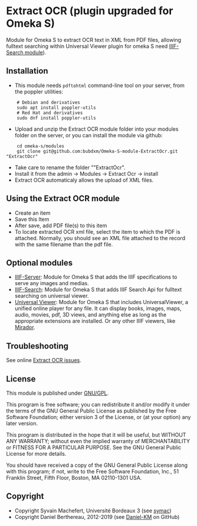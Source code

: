 Extract OCR (plugin upgraded for Omeka S)
=========================================


Module for Omeka S to extract OCR text in XML from PDF files, allowing fulltext
searching within Universal Viewer plugin for omeka S  need [IIIF-Search module](https://github.com/bubdxm/Omeka-S-module-IiifSearch)).


Installation
------------

- This module needs `pdftohtml` command-line tool on your server, from the
  poppler utilities:

```
    # Debian and derivatives
    sudo apt install poppler-utils
    # Red Hat and derivatives
    sudo dnf install poppler-utils
```

- Upload and unzip the Extract OCR module folder into your modules folder on the
  server, or you can install the module via github:

```
    cd omeka-s/modules
    git clone git@github.com:bubdxm/Omeka-S-module-ExtractOcr.git "ExtractOcr"
```

- Take care to rename the folder ""ExtractOcr".
- Install it from the admin → Modules → Extract Ocr -> install
- Extract OCR automaticaly allows the upload of XML files.


Using the Extract OCR module
---------------------------

- Create an item
- Save this Item
- After save, add PDF file(s) to this item
- To locate extracted OCR xml file, select the item to which the PDF is
  attached. Normally, you should see an XML file attached to the record with the
  same filename than the pdf file.


Optional modules
----------------

- [IIIF-Server](https://github.com/bubdxm/Omeka-S-module-IiifServer): Module for
  Omeka S that adds the IIIF specifications to serve any images and medias.
- [IIIF-Search](https://github.com/bubdxm/Omeka-S-module-IiifSearch):  Module
  for Omeka S that adds IIIF Search Api for fulltext searching on universal
  viewer.
- [Universal Viewer](https://github.com/Daniel-KM/Omeka-S-module-UniversalViewer):
  Module for Omeka S that includes UniversalViewer, a unified online player for
  any file. It can display books, images, maps, audio, movies, pdf, 3D views,
  and anything else as long as the appropriate extensions are installed.
  Or any other IIIF viewers, like [Mirador](https://github.com/Daniel-KM/Omeka-S-module-Mirador).

Troubleshooting
---------------

See online [Extract OCR issues](https://github.com/bubdxm/Omeka-S-module-ExtractOcr/issues).


License
-------

This module is published under [GNU/GPL](https://www.gnu.org/licenses/gpl-3.0.html).

This program is free software; you can redistribute it and/or modify it under
the terms of the GNU General Public License as published by the Free Software
Foundation; either version 3 of the License, or (at your option) any later
version.

This program is distributed in the hope that it will be useful, but WITHOUT
ANY WARRANTY; without even the implied warranty of MERCHANTABILITY or FITNESS
FOR A PARTICULAR PURPOSE. See the GNU General Public License for more
details.

You should have received a copy of the GNU General Public License along with
this program; if not, write to the Free Software Foundation, Inc.,
51 Franklin Street, Fifth Floor, Boston, MA 02110-1301 USA.


Copyright
---------

* Copyright Syvain Machefert, Université Bordeaux 3 (see [symac](https://github.com/symac))
* Copyright Daniel Berthereau, 2012-2019 (see [Daniel-KM](https://github.com/Daniel-KM) on GitHub)
